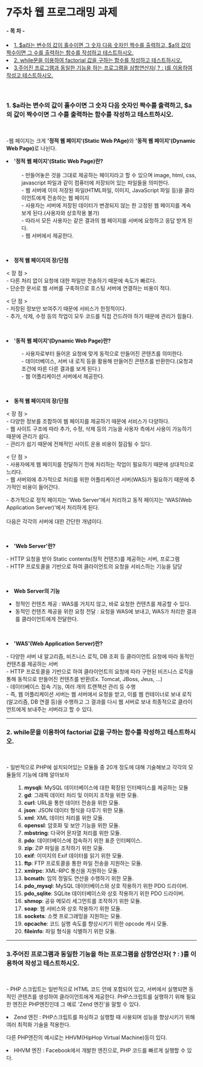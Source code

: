 <!------------------제 ------------------------->

# 7주차 웹 프로그래밍 과제

<!----------------------- 앵커로 연결된 목차 지정--------------------------->

#### - 목 차 -

<li><a href="#first">1. $a라는 변수의 값이 홀수이면 그 숫자 다음 숫자인 짝수를 출력하고, $a의 값이 짝수이면 그 수를 출력하는 함수를 작성하고 테스트하시오.</a></li>
<li><a href="#second">2. while문을 이용하여 factorial 값을 구하는 함수를 작성하고 테스트하시오.</a></li>
<li><a href="#third">3.주어진 프로그램과 동일한 기능을 하는 프로그램을 삼항연산자( ? : )를 이용하여 작성고 테스트하시오.</a></li>
<br><br>

<!------------------------------첫 번째 문제--------------------------------------->

### <strong id = "first"><b>1. $a라는 변수의 값이 홀수이면 그 숫자 다음 숫자인 짝수를 출력하고, $a의 값이 짝수이면 그 수를 출력하는 함수를 작성하고 테스트하시오.</b></strong>
<br>
<p>
-웹 페이지는 크게 <b>'정적 웹 페이지'(Static Web PAge)</b>와 <b>'동적 웹 페이지'(Dynamic Web Page)</b>로 나뉜다.
</p>
<dt><strong><li>'정적 웹 페이지'(Static Web Page)란?</strong></dt>
<br>
<dd>
  - 만들어놓은 것을 그대로 제공하는 페이지라고 할 수 있으며 image, html, css, javascript 파일과 같이 컴퓨터에 저장되어 있는 파일들을 의미한다.<br>
  - 웹 서버에 이미 저장된 파일(HTML파일, 이미지, JavaScript 파일 등)을 클라이언트에게 전송하는 웹 페이지<br>
  - 사용자는 서버에 저장된 데이터가 변경되지 않는 한 고정된 웹 페이지를 계속 보게 된다.(사용자와 상호작용 불가)<br>
  - 따라서 모든 사용자는 같은 결과의 웹 페이지를 서버에 요청하고 응답 받게 된다.<br>
  - 웹 서버에서 제공한다.<br>
</dd>

<br><dt><strong><li>정적 웹 페이지의 장/단점</strong></dt>
<p>
< 장 점 ><br>
- 다른 처리 없이 요청에 대한 파일만 전송하기 때문에 속도가 빠르다.<br>
- 단순한 문서로 웹 서버를 구축하므로 호스팅 서버에 연결하는 비용이 적다.<br>
</p>

<p>
< 단 점 ><br>
- 저장된 정보만 보여주기 때문에 서비스가 한정적이다.<br>
- 추가, 삭제, 수정 등의 작업이 모두 코드를 직접 건드려야 하기 때문에 관리가 힘들다.<br>
</p>

<br><dt><strong><li>'동적 웹 페이지'(Dynamic Web Page)란?</strong></dt>
<dd>
  - 사용자로부터 들어온 요청에 맞게 동적으로 만들어진 콘텐츠를 의미한다.<br>
  - 데이터베이스, 서버 내 로직 등을 활용해 만들어진 콘텐츠를 반환한다.(요청과 조건에 따른 다른 결과를 보게 된다.)<br>
  - 웹 어플리케이션 서버에서 제공한다.<br>
</dd>

<br><dt><strong><li>동적 웹 페이지의 장/단점</strong></dt>
<p>
< 장 점 ><br>
- 다양한 정보를 조합하여 웹 페이지를 제공하기 때문에 서비스가 다양하다.<br>
- 웹 사이트 구조에 따라 추가, 수정, 삭제 등의 기능을 사용자 측에서 사용이 가능하기 때문에 관리가 쉽다.<br>
- 관리가 쉽기 때문에 전체적인 사이트 운용 비용이 절감될 수 있다.<br>
</p>

<p>
< 단 점 ><br>
- 사용자에게 웹 페이지를 전달하기 전에 처리하는 작업이 필요하기 때문에 상대적으로 느리다.<br>
- 웹 서버외에 추가적으로 처리를 위한 어플리케이션 서버(WAS)가 필요하기 때문에 추가적인 비용이 들어간다.<br>
</p>

<p>
 - 추가적으로 정적 페이지는 'Web Server'에서 처리하고 동적 페이지는 'WAS(Web Application Server)'에서 처리하게 된다.<br><br>
 다음은 각각의 서버에 대한 간단한 개념이다.<br>
</p>

<br><dt><strong><li>'Web Server'란?</strong></dt>
<p>
- HTTP 요청을 받아 Static contents(정적 컨텐츠)를 제공하는 서버, 프로그램<br>
- HTTP 프로토콜을 기반으로 하여 클라이언트의 요청을 서비스하는 기능을 담당<br>
</p>

<br><dt><strong><li>Web Server의 기능</strong></dt>
- 정적인 컨텐츠 제공 : WAS를 거치지 않고, 바로 요청한 컨텐츠를 제공할 수 있다.<br>
- 동적인 컨텐츠 제공을 위한 요청 전달 : 요청을 WAS에 보내고, WAS가 처리한 결과를 클라이언트에게 전달한다.<br>
</p>

<br><dt><strong><li>'WAS'(Web Application Server)란?</strong></dt>
<p>
- 다양한 서버 내 알고리즘, 비즈니스 로직, DB 조회 등 클라이언트 요청에 따라 동적인 컨텐츠를 제공하는 서버<br>
- HTTP 프로토콜을 기반으로 하여 클라이언트의 요청에 따라 구현된 비즈니스 로직을 통해 동적으로 만들어진 컨텐츠를 반환(Ex. Tomcat, JBoss, Jeus, ...)<br>
- 데이터베이스 접속 기능, 여러 개의 트랜잭션 관리 등 수행<br>
- 즉, 웹 어플리케이션 서버는 웹 서버에서 요청을 받고, 이를 웹 컨테이너로 보내 로직(알고리즘, DB 연결 등)을 수행하고 그 결과를 다시 웹 서버로 보내 최종적으로 클라이언트에게 보내주는 서버라고 할 수 있다.<br>
</p>

<hr>

<!-------------------------------두 번째 문제----------------------------------->

### <strong id = "second"><b>2. while문을 이용하여 factorial 값을 구하는 함수를 작성하고 테스트하시오.</b></strong>
<br>
<p>
- 일반적으로 PHP에 설치되어있는 모듈들 중 20개 정도에 대해 기술해보고 각각의 모듈들의 기능에 대해 알아보자
</p>
<ul>
<ol type="1">
  <li><b>mysqli</b>: MySQL 데이터베이스에 대한 확장된 인터페이스를 제공하는 모듈</li>
  <li><b>gd</b>: 그래픽 데이터 처리 및 이미지 조작을 위한 모듈.</li>
  <li><b>curl</b>: URL을 통한 데이터 전송을 위한 모듈.</li>
  <li><b>json</b>: JSON 데이터 형식을 다루기 위한 모듈.</li>
  <li><b>xml</b>: XML 데이터 처리를 위한 모듈.</li>
  <li><b>openssl</b>: 암호화 및 보안 기능을 위한 모듈.</li>
  <li><b>mbstring</b>: 다국어 문자열 처리를 위한 모듈.</li>
  <li><b>pdo</b>: 데이터베이스에 접속하기 위한 표준 인터페이스.</li>
  <li><b>zip</b>: ZIP 파일을 조작하기 위한 모듈.</li>
  <li><b>exif</b>: 이미지의 Exif 데이터를 읽기 위한 모듈.</li>
  <li><b>ftp</b>: FTP 프로토콜을 통한 파일 전송을 지원하는 모듈.</li>
  <li><b>xmlrpc</b>: XML-RPC 통신을 지원하는 모듈.</li>
  <li><b>bcmath</b>: 임의 정밀도 연산을 수행하기 위한 모듈.</li>
  <li><b>pdo_mysql</b>: MySQL 데이터베이스와 상호 작용하기 위한 PDO 드라이버.</li>
  <li><b>pdo_sqlite</b>: SQLite 데이터베이스와 상호 작용하기 위한 PDO 드라이버.</li>
  <li><b>shmop</b>: 공유 메모리 세그먼트를 조작하기 위한 모듈.</li>
  <li><b>soap</b>: 웹 서비스와 상호 작용하기 위한 모듈.</li>
  <li><b>sockets</b>: 소켓 프로그래밍을 지원하는 모듈.</li>
  <li><b>opcache</b>: 코드 실행 속도를 향상시키기 위한 opcode 캐시 모듈.</li>
  <li><b>fileinfo</b>: 파일 형식을 식별하기 위한 모듈.</li>
</ul>
 
<hr>

<!-------------------------------세 번째 문제----------------------------------->

### <strong id = "third"><b>3.주어진 프로그램과 동일한 기능을 하는 프로그램을 삼항연산자( ? : )를 이용하여 작성고 테스트하시오.</b></strong>
<br>
<p>
 - PHP 스크립트는 일반적으로 HTML 코드 안에 포함되어 있고, 서버에서 실행되면 동적인 콘텐츠를 생성하여 클라이언트에게 제공한다. PHP스크립트를 실행하기 위해 필요한 엔진은 PHP엔진인데 그 예로 'Zend 엔진'을 말할 수 있다.<br>

<li> Zend 엔진 : PHP스크립트를 파싱하고 실행할 때 사용되며 성능을 향상시키기 위해 여러 최적화 기술을 적용한다.<br>

다른 PHP엔진의 예시로는 HHVM(HipHop Virtual Machine)등이 있다.<br>

<li> HHVM 엔진 : Facebook에서 개발한 엔진으로, PHP 코드를 빠르게 실행할 수 있다.<br>
</p>
